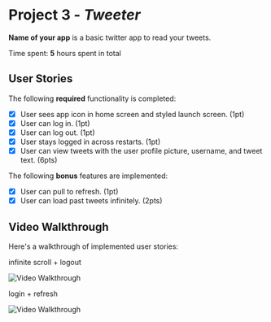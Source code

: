 # Project 3 - *Tweeter*

**Name of your app** is a basic twitter app to read your tweets.

Time spent: **5** hours spent in total

## User Stories

The following **required** functionality is completed:

- [x] User sees app icon in home screen and styled launch screen. (1pt)
- [x] User can log in. (1pt)
- [x] User can log out. (1pt)
- [x] User stays logged in across restarts. (1pt)
- [x] User can view tweets with the user profile picture, username, and tweet text. (6pts)

The following **bonus** features are implemented:

- [x] User can pull to refresh. (1pt)
- [x] User can load past tweets infinitely. (2pts)

## Video Walkthrough

Here's a walkthrough of implemented user stories:

infinite scroll + logout


<img src='http://g.recordit.co/xCYgdaZuBf.gif' title='Video Walkthrough' width='' alt='Video Walkthrough' />

login + refresh


<img src='http://g.recordit.co/AMQobfOg0A.gif' title='Video Walkthrough' width='' alt='Video Walkthrough' />


